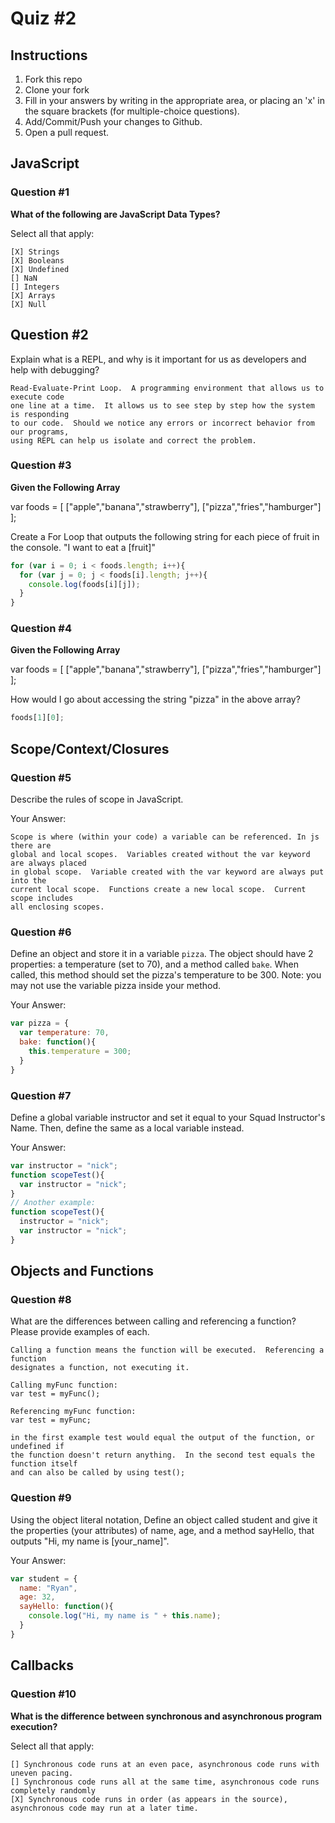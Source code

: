# Quiz #2

## Instructions

1. Fork this repo
2. Clone your fork
3. Fill in your answers by writing in the appropriate area, or placing an 'x' in
the square brackets (for multiple-choice questions).
4. Add/Commit/Push your changes to Github.
5. Open a pull request.

## JavaScript

### Question #1

**What of the following are JavaScript Data Types?**

Select all that apply:
```
[X] Strings
[X] Booleans
[X] Undefined
[] NaN
[] Integers
[X] Arrays
[X] Null
```

## Question #2

Explain what is a REPL, and why is it important for us as developers and help with debugging?

```
Read-Evaluate-Print Loop.  A programming environment that allows us to execute code
one line at a time.  It allows us to see step by step how the system is responding
to our code.  Should we notice any errors or incorrect behavior from our programs,
using REPL can help us isolate and correct the problem.
```
### Question #3

**Given the Following Array**

var foods = [ ["apple","banana","strawberry"], ["pizza","fries","hamburger"] ];

Create a For Loop that outputs the following string for each piece of fruit in the console. "I want to eat a [fruit]"

```js
for (var i = 0; i < foods.length; i++){
  for (var j = 0; j < foods[i].length; j++){
    console.log(foods[i][j]);
  }
}
```
### Question #4

**Given the Following Array**

var foods = [ ["apple","banana","strawberry"], ["pizza","fries","hamburger"] ];

How would I go about accessing the string "pizza" in the above array?

```js
foods[1][0];
```

## Scope/Context/Closures

### Question #5

Describe the rules of scope in JavaScript.

Your Answer:
```text
Scope is where (within your code) a variable can be referenced. In js there are
global and local scopes.  Variables created without the var keyword are always placed
in global scope.  Variable created with the var keyword are always put into the
current local scope.  Functions create a new local scope.  Current scope includes
all enclosing scopes.

```

### Question #6

Define an object and store it in a variable `pizza`. The object should have 2
properties: a temperature (set to 70), and a method called `bake`. When called,
this method should set the pizza's temperature to be 300. Note: you may not use
the variable pizza inside your method.

Your Answer:
```js
var pizza = {
  var temperature: 70,
  bake: function(){
    this.temperature = 300;
  }
}
```

### Question #7

Define a global variable instructor and set it equal to your Squad Instructor's Name. Then, define the same as a local variable instead.

Your Answer:
```js
var instructor = "nick";
function scopeTest(){
  var instructor = "nick";
}
// Another example:
function scopeTest(){
  instructor = "nick";
  var instructor = "nick";
}
```

## Objects and Functions

### Question #8

What are the differences between calling and referencing a function? Please provide examples of each.

```text
Calling a function means the function will be executed.  Referencing a function
designates a function, not executing it.

Calling myFunc function:
var test = myFunc();

Referencing myFunc function:
var test = myFunc;

in the first example test would equal the output of the function, or undefined if
the function doesn't return anything.  In the second test equals the function itself
and can also be called by using test();
```
### Question #9

Using the object literal notation, Define an object called student and give it the properties (your attributes) of name, age, and a method sayHello, that outputs "Hi, my name is [your_name]".

Your Answer:
```js
var student = {
  name: "Ryan",
  age: 32,
  sayHello: function(){
    console.log("Hi, my name is " + this.name);
  }
}
```

## Callbacks

### Question #10

**What is the difference between synchronous and asynchronous program execution?**

Select all that apply:
```
[] Synchronous code runs at an even pace, asynchronous code runs with uneven pacing.
[] Synchronous code runs all at the same time, asynchronous code runs completely randomly
[X] Synchronous code runs in order (as appears in the source), asynchronous code may run at a later time.
```
